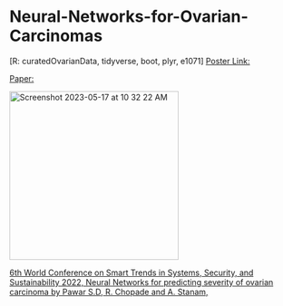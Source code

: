 # Neural-Networks-for-Ovarian-Carcinomas
[R: curatedOvarianData, tidyverse, boot, plyr, e1071]
[Poster Link:](https://www.claflin-computation.com/lab-journey?pgid=ktmii98q-64f1ff2e-dfef-4d26-82be-34353a6dbd79)

[Paper:](https://link.springer.com/chapter/10.1007/978-981-19-7660-5_7#citeas)

<img width="298" alt="Screenshot 2023-05-17 at 10 32 22 AM" src="https://github.com/spawar2/Neural-Networks-for-Ovarian-Carcinomas/assets/25118302/a78456f0-7dbb-43b5-8505-3febe9da7e91">

[6th World Conference on Smart Trends in Systems, Security, and Sustainability 2022, Neural Networks for predicting severity of ovarian carcinoma by Pawar S.D, R. Chopade and A. Stanam,](https://worlds4.co.uk/gallery.html)
